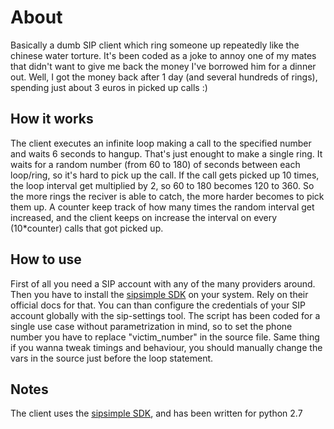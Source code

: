 
About
=====
Basically a dumb SIP client which ring someone up repeatedly like the chinese water torture.
It's been coded as a joke to annoy one of my mates that didn't want to give me back the money I've borrowed him for a dinner out.
Well, I got the money back after 1 day (and several hundreds of rings), spending just about 3 euros in picked up calls :)


How it works
------------
The client executes an infinite loop making a call to the specified number and waits 6 seconds to hangup. That's just enought to make a single ring.
It waits for a random number (from 60 to 180) of seconds between each loop/ring, so it's hard to pick up the call.
If the call gets picked up 10 times, the loop interval get multiplied by 2, so 60 to 180 becomes 120 to 360.
So the more rings the reciver is able to catch, the more harder becomes to pick them up.
A counter keep track of how many times the random interval get increased, and the client keeps on increase the interval on every (10*counter) calls that got picked up.


How to use
----------
First of all you need a SIP account with any of the many providers around.
Then you have to install the [sipsimple SDK](https://sipsimpleclient.org/) on your system. Rely on their official docs for that.
You can than configure the credentials of your SIP account globally with the sip-settings tool.
The script has been coded for a single use case without parametrization in mind, so to set the phone number you have to replace "victim_number" in the source file.
Same thing if you wanna tweak timings and behaviour, you should manually change the vars in the source just before the loop statement.


Notes
-----
The client uses the [sipsimple SDK](https://sipsimpleclient.org/), and has been written for python 2.7
